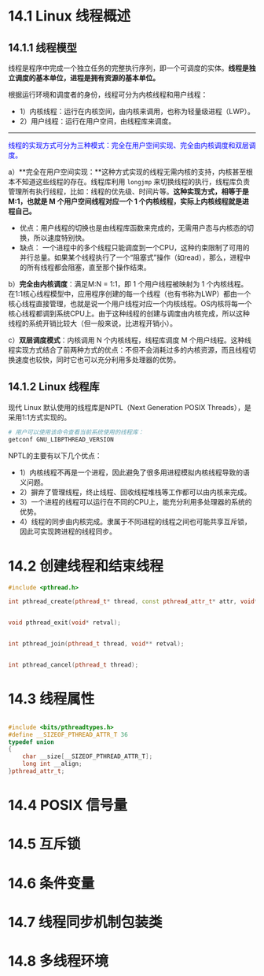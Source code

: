# 14.1 Linux 线程概述

## 14.1.1 线程模型

线程是程序中完成一个独立任务的完整执行序列，即一个可调度的实体。**线程是独立调度的基本单位，进程是拥有资源的基本单位。**

根据运行环境和调度者的身份，线程可分为内核线程和用户线程：

* 1）内核线程：运行在内核空间，由内核来调用，也称为轻量级进程（LWP）。
* 2）用户线程：运行在用户空间，由线程库来调度。

***

<font color=blue>线程的实现方式可分为三种模式：完全在用户空间实现、完全由内核调度和双层调度。</font>

a）**完全在用户空间实现：**这种方式实现的线程无需内核的支持，内核甚至根本不知道这些线程的存在。线程库利用 `longjmp` 来切换线程的执行，线程库负责管理所有执行线程，比如：线程的优先级、时间片等。**这种实现方式，相等于是M:1，也就是 M 个用户空间线程对应一个 1 个内核线程，实际上内核线程就是进程自己。**

* 优点：用户线程的切换也是由线程库函数来完成的，无需用户态与内核态的切换，所以速度特别快。
* 缺点： 一个进程中的多个线程只能调度到一个CPU，这种约束限制了可用的并行总量。如果某个线程执行了一个“阻塞式”操作（如read），那么，进程中的所有线程都会阻塞，直至那个操作结束。

b）**完全由内核调度**：满足M:N = 1:1，即 1 个用户线程被映射为 1 个内核线程。 在1:1核心线程模型中，应用程序创建的每一个线程（也有书称为LWP）都由一个核心线程直接管理，也就是说一个用户线程对应一个内核线程。OS内核将每一个核心线程都调到系统CPU上。由于这种线程的创建与调度由内核完成，所以这种线程的系统开销比较大（但一般来说，比进程开销小）。

c）**双层调度模式**：内核调用 N 个内核线程，线程库调度 M 个用户线程。这种线程实现方式结合了前两种方式的优点：不但不会消耗过多的内核资源，而且线程切换速度也较快，同时它也可以充分利用多处理器的优势。



## 14.1.2 Linux 线程库

现代 Linux 默认使用的线程库是NPTL（Next Generation POSIX Threads），是采用1:1方式实现的。

```bash
# 用户可以使用该命令查看当前系统使用的线程库：
getconf GNU_LIBPTHREAD_VERSION
```

NPTL的主要有以下几个优点：

* 1）内核线程不再是一个进程，因此避免了很多用进程模拟内核线程导致的语义问题。
* 2）摒弃了管理线程，终止线程、回收线程堆栈等工作都可以由内核来完成。
* 3）一个进程的线程可以运行在不同的CPU上，能充分利用多处理器的系统的优势。
* 4）线程的同步由内核完成。隶属于不同进程的线程之间也可能共享互斥锁，因此可实现跨进程的线程同步。



# 14.2 创建线程和结束线程

```c++
#include <pthread.h>

int pthread_create(pthread_t* thread, const pthread_attr_t* attr, void* (*start_routine)(void*), void* arg); 


void pthread_exit(void* retval);


int pthread_join(pthread_t thread, void** retval);


int pthread_cancel(pthread_t thread);
```



# 14.3 线程属性

```c++

#include <bits/pthreadtypes.h>
#define __SIZEOF_PTHREAD_ATTR_T 36
typedef union
{
    char __size[__SIZEOF_PTHREAD_ATTR_T];
    long int __align;
}pthread_attr_t;
```



# 14.4 POSIX 信号量



# 14.5 互斥锁



# 14.6 条件变量



# 14.7 线程同步机制包装类



# 14.8 多线程环境


